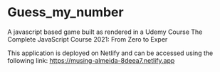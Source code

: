 # Guess_my_number
A javascript based game built as rendered in a Udemy Course The Complete JavaScript Course 2021: From Zero to Exper

This application is deployed on Netlify and can be accessed using the following link:
https://musing-almeida-8deea7.netlify.app
